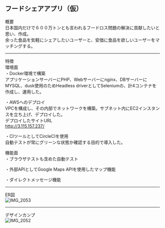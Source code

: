 フードシェアアプリ（仮）
----

概要  
日本国内だけで６００万トンとも言われるフードロス問題の解決に貢献したいと思い、作成。  
余った食品を気軽にシェアしたいユーザーと、安価に食品を欲しいユーザーをマッチングする。  

----

特徴  
環境面  
・Docker環境で構築  
 アプリケーションサーバーにPHP、Webサーバーにnginx、DBサーバーにMYSQL、dusk使用のためHeadless driverとしてSeleniumの、計4コンテナを作成し、運用した。  

・AWSへのデプロイ  
 VPCを構成し、その内部でネットワークを構築。サブネット内にEC2インスタンスを立ち上げ、デプロイした。  
デプロイしたサイトURL  
 http://3.115.157.237/

・CIツールとしてCircleCIを使用  
 自動テストが常にグリーンな状態か確認する目的で導入した。

機能面  
・ブラウザテストも含めた自動テスト  

・外部APIとしてGoogle Maps APIを使用したマップ機能  

・ダイレクトメッセージ機能  

----

ER図  
![IMG_2053](https://user-images.githubusercontent.com/59130395/82132871-8de19200-981f-11ea-8f5a-ecf0cc7f83a5.JPG)  

----

デザインカンプ  
![IMG_2052](https://user-images.githubusercontent.com/59130395/82132870-85895700-981f-11ea-9cb1-f9b2f750f185.JPG)  

